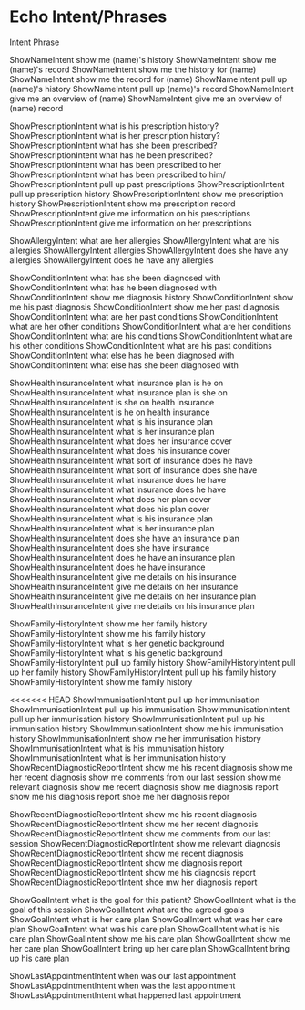 # Echo Intent/Phrases
Intent Phrase

ShowNameIntent show me (name)'s history
ShowNameIntent show me (name)'s record
ShowNameIntent show me the history for (name)
ShowNameIntent show me the record for (name)
ShowNameIntent pull up (name)'s history
ShowNameIntent pull up (name)'s record
ShowNameIntent give me an overview of (name) 
ShowNameIntent give me an overview of (name) record

ShowPrescriptionIntent what is his prescription history?
ShowPrescriptionIntent what is her prescription history?
ShowPrescriptionIntent what has she been prescribed?
ShowPrescriptionIntent what has he been prescribed?
ShowPrescriptionIntent what has been prescribed to her
ShowPrescriptionIntent what has been prescribed to him/
ShowPrescriptionIntent pull up past prescriptions
ShowPrescriptionIntent pull up prescription history
ShowPrescriptionIntent show me prescription history
ShowPrescriptionIntent show me prescription record
ShowPrescriptionIntent give me information on his prescriptions
ShowPrescriptionIntent give me information on her prescriptions

ShowAllergyIntent what are her allergies
ShowAllergyIntent what are his allergies
ShowAllergyIntent allergies
ShowAllergyIntent does she have any allergies
ShowAllergyIntent does he have any allergies

ShowConditionIntent what has she been diagnosed with
ShowConditionIntent what has he been diagnosed with
ShowConditionIntent show me diagnosis history
ShowConditionIntent show me his past diagnosis
ShowConditionIntent show me her past diagnosis
ShowConditionIntent what are her past conditions
ShowConditionIntent what are her other conditions
ShowConditionIntent what are her conditions
ShowConditionIntent what are his conditions
ShowConditionIntent what are his other conditions
ShowConditionIntent what are his past conditions
ShowConditionIntent what else has he been diagnosed with
ShowConditionIntent what else has she been diagnosed with

ShowHealthInsuranceIntent what insurance plan is he on
ShowHealthInsuranceIntent what insurance plan is she on
ShowHealthInsuranceIntent is she on health insurance
ShowHealthInsuranceIntent is he on health insurance
ShowHealthInsuranceIntent what is his insurance plan
ShowHealthInsuranceIntent what is her insurance plan
ShowHealthInsuranceIntent what does her insurance cover
ShowHealthInsuranceIntent what does his insurance cover
ShowHealthInsuranceIntent what sort of insurance does he have
ShowHealthInsuranceIntent what sort of insurance does she have
ShowHealthInsuranceIntent what insurance does he have
ShowHealthInsuranceIntent what insurance does he have
ShowHealthInsuranceIntent what does her plan cover
ShowHealthInsuranceIntent what does his plan cover
ShowHealthInsuranceIntent what is his insurance plan
ShowHealthInsuranceIntent what is her insurance plan
ShowHealthInsuranceIntent does she have an insurance plan
ShowHealthInsuranceIntent does she have insurance
ShowHealthInsuranceIntent does he have an insurance plan
ShowHealthInsuranceIntent does he have insurance
ShowHealthInsuranceIntent give me details on his insurance
ShowHealthInsuranceIntent give me details on her insurance
ShowHealthInsuranceIntent give me details on her insurance plan
ShowHealthInsuranceIntent give me details on his insurance plan

ShowFamilyHistoryIntent show me her family history
ShowFamilyHistoryIntent show me his family history
ShowFamilyHistoryIntent what is her genetic background
ShowFamilyHistoryIntent what is his genetic background
ShowFamilyHistoryIntent pull up family history
ShowFamilyHistoryIntent pull up her family history
ShowFamilyHistoryIntent pull up his family history
ShowFamilyHistoryIntent show me family history

<<<<<<< HEAD
ShowImmunisationIntent pull up her immunisation
ShowImmunisationIntent pull up his immunisation
ShowImmunisationIntent pull up her immunisation history
ShowImmunisationIntent pull up his immunisation history
ShowImmunisationIntent show me his immunisation history
ShowImmunisationIntent show me her immunisation history
ShowImmunisationIntent what is his immunisation history
ShowImmunisationIntent what is her immunisation history
ShowRecentDiagnosticReportIntent
	show me his recent diagnosis
	show me her recent diagnosis
	show me comments from our last session
	show me relevant diagnosis
	show me recent diagnosis
	show me diagnosis report
	show me his diagnosis report
	shoe me her diagnosis repor

ShowRecentDiagnosticReportIntent show me his recent diagnosis
ShowRecentDiagnosticReportIntent show me her recent diagnosis
ShowRecentDiagnosticReportIntent show me comments from our last session
ShowRecentDiagnosticReportIntent show me relevant diagnosis
ShowRecentDiagnosticReportIntent show me recent diagnosis
ShowRecentDiagnosticReportIntent show me diagnosis report
ShowRecentDiagnosticReportIntent show me his diagnosis report
ShowRecentDiagnosticReportIntent shoe mw her diagnosis report

ShowGoalIntent what is the goal for this patient?
ShowGoalIntent what is the goal of this session
ShowGoalIntent what are the agreed goals
ShowGoalIntent what is her care plan
ShowGoalIntent what was her care plan
ShowGoalIntent what was his care plan
ShowGoalIntent what is his care plan
ShowGoalIntent show me his care plan
ShowGoalIntent show me her care plan
ShowGoalIntent bring up her care plan
ShowGoalIntent bring up his care plan

ShowLastAppointmentIntent when was our last appointment
ShowLastAppointmentIntent when was the last appointment
ShowLastAppointmentIntent what happened last appointment
	





